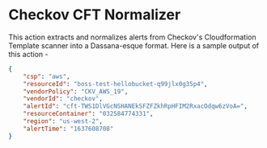 # Checkov CFT Normalizer

This action extracts and normalizes alerts from Checkov's Cloudformation Template scanner into a Dassana-esque format. Here is a sample output of this action -

```json
{
	"csp": "aws",
	"resourceId": "boss-test-hellobucket-q99jlx0g35p4",
	"vendorPolicy": "CKV_AWS_19",
	"vendorId": "checkov",
	"alertId": "cft-TWS1DlVGcNSHANEkSFZFZkhRpHFIM2RxacOdqw6zVoA=",
	"resourceContainer": "032584774331",
	"region": "us-west-2",
	"alertTime": "1637608708"
}
```
